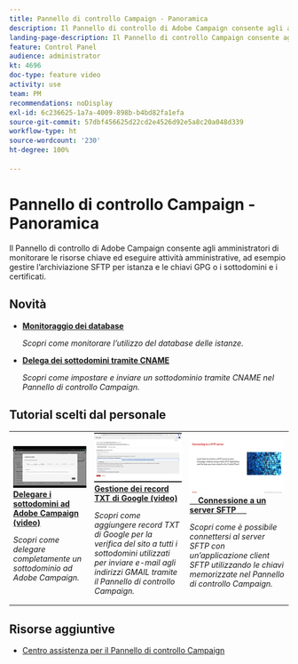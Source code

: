 ```yaml
---
title: Pannello di controllo Campaign - Panoramica
description: Il Pannello di controllo di Adobe Campaign consente agli amministratori di monitorare le risorse chiave ed eseguire attività amministrative, ad esempio gestire l’archiviazione SFTP per istanza e le chiavi GPG o i sottodomini e i certificati.
landing-page-description: Il Pannello di controllo Campaign consente agli amministratori di Campaign di eseguire attività di amministrazione, ad esempio gestire l’archiviazione SFTP, le chiavi GPG o i sottodomini e i certificati.
feature: Control Panel
audience: administrator
kt: 4696
doc-type: feature video
activity: use
team: PM
recommendations: noDisplay
exl-id: 6c236625-1a7a-4009-898b-b4bd82fa1efa
source-git-commit: 57dbf456625d22cd2e4526d92e5a8c20a048d339
workflow-type: ht
source-wordcount: '230'
ht-degree: 100%

---
```


# Pannello di controllo Campaign - Panoramica

Il Pannello di controllo di Adobe Campaign consente agli amministratori di monitorare le risorse chiave ed eseguire attività amministrative, ad esempio gestire l’archiviazione SFTP per istanza e le chiavi GPG o i sottodomini e i certificati.

## Novità

* **[Monitoraggio dei database](/help/control-panel-tutorials/performance-monitoring/monitoring-databases.md)**

   *Scopri come monitorare l’utilizzo del database delle istanze.*

* **[Delega dei sottodomini tramite CNAME](/help/control-panel-tutorials/subdomains-and-certificates/delegating-subdomains-using-cname.md)**

   *Scopri come impostare e inviare un sottodominio tramite CNAME nel Pannello di controllo Campaign.*

## Tutorial scelti dal personale

<table>
<tr>
  <td>
    <a href="./subdomains-and-certificates/subdomain-delegation.md"> 
      <img alt="Delega dei sottodomini ad Adobe Campaign (video)" src="./assets/31390.jpg"/>
    </a>
    <div>
      <a href="./subdomains-and-certificates/subdomain-delegation.md">
    <strong>Delegare i sottodomini ad Adobe Campaign (video)</strong>
    </a>
    </div>
    <p>
    <em>Scopri come delegare completamente un sottodominio ad Adobe Campaign.</em>
    <p>
  </td>
   <td>
    <a href="./subdomains-and-certificates/google-txt-record-management.md">
      <img alt="Gestione dei record TXT di Google (video)" src="./assets/32369.jpg" />
    </a>
    <div>
    <a href="./subdomains-and-certificates/google-txt-record-management.md">
    <strong>Gestione dei record TXT di Google (video)</strong>
    </a>
    </div>
    <p>
    <em> Scopri come aggiungere record TXT di Google per la verifica del sito a tutti i sottodomini utilizzati per inviare e-mail agli indirizzi GMAIL tramite il Pannello di controllo Campaign.</em>
    <p>
  </td>
  <td>
    <a href="./sftp-management/connect-to-sftp-server.md">
      <img alt="Connettersi a un server SFTP" src="./assets/27263.jpg" />
    </a>
    <div>
      <a href="./sftp-management/connect-to-sftp-server.md">
    <strong>Connessione a un server SFTP</strong>
    </a>
    </div>
    <p>
    <em>Scopri come è possibile connettersi al server SFTP con un’applicazione client SFTP utilizzando le chiavi memorizzate nel Pannello di controllo Campaign. </em>
    <p>
  </td>
</tr>
</table>

## Risorse aggiuntive

* [Centro assistenza per il Pannello di controllo Campaign](https://experienceleague.adobe.com/docs/control-panel/using/control-panel-home.html?lang=it)
